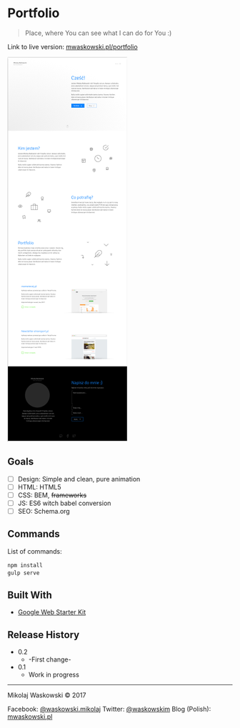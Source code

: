 # Portfolio
> Place, where You can see what I can do for You :)

Link to live version: [mwaskowski.pl/portfolio](#)

![](screenshot.png)

## Goals
- [ ] Design: Simple and clean, pure animation
- [ ] HTML: HTML5
- [ ] CSS: BEM, ~~frameworks~~
- [ ] JS: ES6 witch babel conversion
- [ ] SEO: Schema.org

## Commands

List of commands:

```sh
npm install
gulp serve
```

## Built With

* [Google Web Starter Kit](https://github.com/google/web-starter-kit)


## Release History
* 0.2
    * -First change-
* 0.1
    * Work in progress


---

Mikolaj Waskowski &copy; 2017

Facebook: [@waskowski.mikolaj](https://www.facebook.com/waskowski.mikolaj) 
Twitter: [@waskowskim](https://twitter.com/waskowskim) 
Blog (Polish): [mwaskowski.pl](http://mwaskowski.pl/)